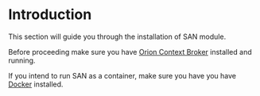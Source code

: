 # Introduction
This section will guide you through the installation of SAN module.

Before proceeding make sure you have [Orion Context Broker](https://fiware-orion.readthedocs.io/en/master) installed and running.

If you intend to run SAN as a container, make sure you have you have [Docker](https://docs.docker.com/install/linux/docker-ce/ubuntu/) installed.
